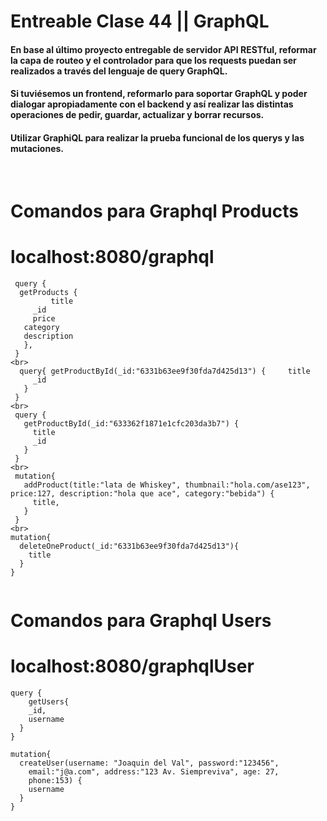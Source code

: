 # Entreable Clase 44 || GraphQL

#### En base al último proyecto entregable de servidor API RESTful, reformar la capa de routeo y el controlador para que los requests puedan ser realizados a través del lenguaje de query GraphQL. 
#### Si tuviésemos un frontend, reformarlo para soportar GraphQL y poder dialogar apropiadamente con el backend y así realizar las distintas operaciones de pedir, guardar, actualizar y borrar recursos.
#### Utilizar GraphiQL para realizar la prueba funcional de los querys y las mutaciones.

<br>

# Comandos para Graphql Products 
# localhost:8080/graphql
``` 
 query {
  getProducts {
         title
     _id
     price
   category
   description
   },
 }
<br>
  query{ getProductById(_id:"6331b63ee9f30fda7d425d13") {     title
     _id
   }
 }
<br>
 query {
   getProductById(_id:"633362f1871e1cfc203da3b7") {
     title
     _id
   }
 }
<br>
 mutation{
   addProduct(title:"lata de Whiskey", thumbnail:"hola.com/ase123", price:127, description:"hola que ace", category:"bebida") {
     title,
   }
 }
<br>
mutation{
  deleteOneProduct(_id:"6331b63ee9f30fda7d425d13"){
    title
  }
}


```
# Comandos para Graphql Users
# localhost:8080/graphqlUser

```
query {
	getUsers{
    _id,
    username
  }
}

mutation{
  createUser(username: "Joaquin del Val", password:"123456",
    email:"j@a.com", address:"123 Av. Siempreviva", age: 27,
    phone:153) {
    username
  }
}



```

